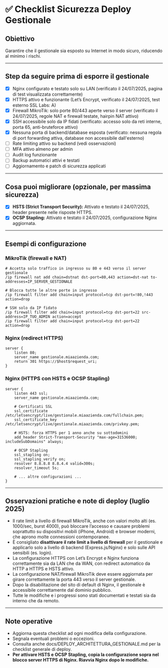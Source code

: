 # ✅ Checklist Sicurezza Deploy Gestionale

## Obiettivo
Garantire che il gestionale sia esposto su Internet in modo sicuro, riducendo al minimo i rischi.

---

## Step da seguire prima di esporre il gestionale

- [x] Nginx configurato e testato solo su LAN (verificato il 24/07/2025, pagina di test visualizzata correttamente)
- [x] HTTPS attivo e funzionante (Let’s Encrypt, verificato il 24/07/2025, test esterno SSL Labs: A)
- [x] Firewall MikroTik: solo porte 80/443 aperte verso il server (verificato il 24/07/2025, regole NAT e firewall testate, hairpin NAT attivo)
- [x] SSH accessibile solo da IP fidati (verificato: accesso solo da reti interne, porta 65, anti-bruteforce attivo)
- [x] Nessuna porta di backend/database esposta (verificato: nessuna regola di port forwarding attiva, database non accessibile dall'esterno)
- [ ] Rate limiting attivo su backend (vedi osservazioni)
- [ ] MFA attivo almeno per admin
- [ ] Audit log funzionante
- [ ] Backup automatici attivi e testati
- [ ] Aggiornamento e patch di sicurezza applicati

---

## Cosa puoi migliorare (opzionale, per massima sicurezza)

- [x] **HSTS (Strict Transport Security):**
  Attivato e testato il 24/07/2025, header presente nelle risposte HTTPS.
- [x] **OCSP Stapling:**
  Attivato e testato il 24/07/2025, configurazione Nginx aggiornata.

---

## Esempi di configurazione

### MikroTik (firewall e NAT)
```shell
# Accetta solo traffico in ingresso su 80 e 443 verso il server gestionale
/ip firewall nat add chain=dstnat dst-port=80,443 action=dst-nat to-addresses=IP_SERVER_GESTIONALE

# Blocca tutte le altre porte in ingresso
/ip firewall filter add chain=input protocol=tcp dst-port=!80,!443 action=drop

# SSH solo da IP fidato
/ip firewall filter add chain=input protocol=tcp dst-port=22 src-address=IP_TUO_ADMIN action=accept
/ip firewall filter add chain=input protocol=tcp dst-port=22 action=drop
```

### Nginx (redirect HTTPS)
```nginx
server {
    listen 80;
    server_name gestionale.miaazienda.com;
    return 301 https://$host$request_uri;
}
```

### Nginx (HTTPS con HSTS e OCSP Stapling)
```nginx
server {
    listen 443 ssl;
    server_name gestionale.miaazienda.com;

    # Certificati SSL
    ssl_certificate /etc/letsencrypt/live/gestionale.miaazienda.com/fullchain.pem;
    ssl_certificate_key /etc/letsencrypt/live/gestionale.miaazienda.com/privkey.pem;

    # HSTS: forza HTTPS per 1 anno anche su sottodomini
    add_header Strict-Transport-Security "max-age=31536000; includeSubDomains" always;

    # OCSP Stapling
    ssl_stapling on;
    ssl_stapling_verify on;
    resolver 8.8.8.8 8.8.4.4 valid=300s;
    resolver_timeout 5s;

    # ... altre configurazioni ...
}
```

---

## Osservazioni pratiche e note di deploy (luglio 2025)

- Il rate limit a livello di firewall MikroTik, anche con valori molto alti (es. 1000/sec, burst 4000), può bloccare l’accesso e causare problemi soprattutto su dispositivi mobili (iPhone, Android) e browser moderni, che aprono molte connessioni contemporanee.
- È consigliato **disattivare il rate limit a livello di firewall** per il gestionale e applicarlo solo a livello di backend (Express.js/Nginx) e solo sulle API sensibili (es. login).
- La configurazione HTTPS con Let’s Encrypt e Nginx funziona correttamente sia da LAN che da WAN, con redirect automatico da HTTP a HTTPS e HSTS attivo.
- La configurazione NAT/firewall MikroTik deve essere aggiornata per girare correttamente la porta 443 verso il server gestionale.
- Dopo la disabilitazione del sito di default di Nginx, il gestionale è accessibile correttamente dal dominio pubblico.
- Tutte le modifiche e i progressi sono stati documentati e testati sia da interno che da remoto.

---

## Note operative
- Aggiorna questa checklist ad ogni modifica della configurazione.
- Segnala eventuali problemi o eccezioni.
- Consulta anche docs/DEPLOY_ARCHITETTURA_GESTIONALE.md per la checklist generale di deploy.
- **Per attivare HSTS e OCSP Stapling, copia la configurazione sopra nel blocco server HTTPS di Nginx. Riavvia Nginx dopo le modifiche.** 